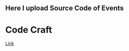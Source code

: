 ## Here I upload Source Code of Events

# Code Craft
<a href="https://github.com/AashishKrPd/Events/tree/main/CodeCraft">Link</a>


